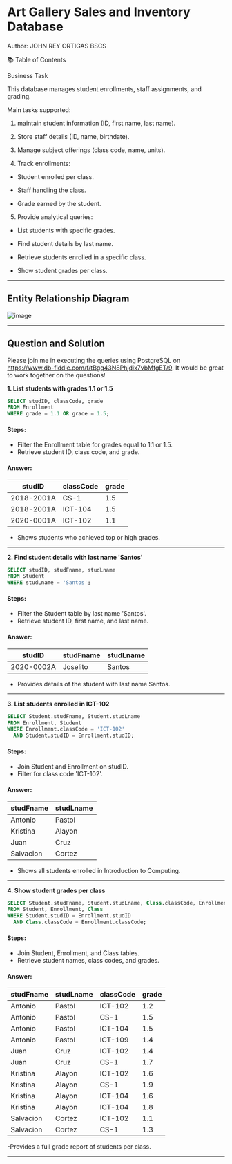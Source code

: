 # Art Gallery Sales and Inventory Database
Author: JOHN REY ORTIGAS BSCS

📚 Table of Contents

Business Task

This database manages student enrollments, staff assignments, and grading.

Main tasks supported:

1. maintain student information (ID, first name, last name).

2. Store staff details (ID, name, birthdate).

3. Manage subject offerings (class code, name, units).

4. Track enrollments:

 - Student enrolled per class.

 - Staff handling the class.

 - Grade earned by the student.

5. Provide analytical queries:

 - List students with specific grades.

 - Find student details by last name.

 - Retrieve students enrolled in a specific class.

 - Show student grades per class.

***

## Entity Relationship Diagram

![image](https://user-images.githubusercontent.com/81607668/127271130-dca9aedd-4ca9-4ed8-b6ec-1e1920dca4a8.png)

***

## Question and Solution

Please join me in executing the queries using PostgreSQL on https://www.db-fiddle.com/f/tBgq43N8Phjdix7vbMfgET/9. It would be great to work together on the questions!



**1. List students with grades 1.1 or 1.5**

````sql
SELECT studID, classCode, grade 
FROM Enrollment 
WHERE grade = 1.1 OR grade = 1.5;

````
#### Steps:
 - Filter the Enrollment table for grades equal to 1.1 or 1.5.
 - Retrieve student ID, class code, and grade.
#### Answer:
| studID     | classCode | grade |
| ---------- | --------- | ----- |
| 2018-2001A | CS-1      | 1.5   |
| 2018-2001A | ICT-104   | 1.5   |
| 2020-0001A | ICT-102   | 1.1   |


- Shows students who achieved top or high grades.

***

**2. Find student details with last name 'Santos'**

````sql
SELECT studID, studFname, studLname 
FROM Student 
WHERE studLname = 'Santos';

````

#### Steps:

 - Filter the Student table by last name 'Santos'.
 - Retrieve student ID, first name, and last name.
#### Answer:
| studID     | studFname | studLname |
| ---------- | --------- | --------- |
| 2020-0002A | Joselito  | Santos    |

- Provides details of the student with last name Santos.

***

**3. List students enrolled in ICT-102**

````sql
SELECT Student.studFname, Student.studLname 
FROM Enrollment, Student 
WHERE Enrollment.classCode = 'ICT-102' 
  AND Student.studID = Enrollment.studID;

````

#### Steps:
 - Join Student and Enrollment on studID.
 - Filter for class code 'ICT-102'.

#### Answer:
| studFname | studLname |
| --------- | --------- |
| Antonio   | Pastol    |
| Kristina  | Alayon    |
| Juan      | Cruz      |
| Salvacion | Cortez    |


 - Shows all students enrolled in Introduction to Computing.
   
***
**4. Show student grades per class**


````sql
SELECT Student.studFname, Student.studLname, Class.classCode, Enrollment.grade 
FROM Student, Enrollment, Class 
WHERE Student.studID = Enrollment.studID 
  AND Class.classCode = Enrollment.classCode;


````

#### Steps:

 - Join Student, Enrollment, and Class tables.
 - Retrieve student names, class codes, and grades.

#### Answer:
| studFname | studLname | classCode | grade |
| --------- | --------- | --------- | ----- |
| Antonio   | Pastol    | ICT-102   | 1.2   |
| Antonio   | Pastol    | CS-1      | 1.5   |
| Antonio   | Pastol    | ICT-104   | 1.5   |
| Antonio   | Pastol    | ICT-109   | 1.4   |
| Juan      | Cruz      | ICT-102   | 1.4   |
| Juan      | Cruz      | CS-1      | 1.7   |
| Kristina  | Alayon    | ICT-102   | 1.6   |
| Kristina  | Alayon    | CS-1      | 1.9   |
| Kristina  | Alayon    | ICT-104   | 1.6   |
| Kristina  | Alayon    | ICT-104   | 1.8   |
| Salvacion | Cortez    | ICT-102   | 1.1   |
| Salvacion | Cortez    | CS-1      | 1.3   |

 -Provides a full grade report of students per class.
***

